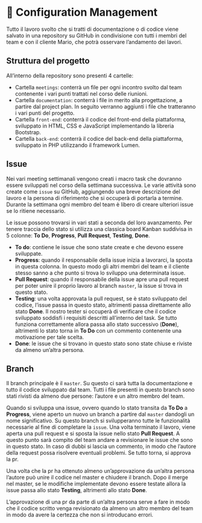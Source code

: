 # 🧰 Configuration Management

Tutto il lavoro svolto che si tratti di documentazione o di codice viene salvato in una repository su GitHub in condivisione con tutti i membri del team e con il cliente Mario, che potrà osservare l’andamento dei lavori.

## Struttura del progetto

All’interno della repository sono presenti 4 cartelle:

- Cartella `meetings`: conterrà un file per ogni incontro svolto dal team contenente i vari punti trattati nel corso delle riunioni.
- Cartella `documentation`: conterrà i file in merito alla progettazione, a partire dal project plan. In seguito verranno aggiunti i file che tratteranno i vari punti del progetto.
- Cartella `front-end`: conterrà il codice del front-end della piattaforma, sviluppato in HTML, CSS e JavaScript implementando la libreria Bootstrap.
- Cartella `back-end`: conterrà il codice del back-end della piattaforma, sviluppato in PHP utilizzando il framework Lumen.

## Issue

Nei vari meeting settimanali vengono creati i macro task che dovranno essere sviluppati nel corso della settimana successiva. Le varie attività sono create come `issue` su GitHub, aggiungendo una breve descrizione del lavoro e la persona di riferimento che si occuperà di portarla a termine. Durante la settimana ogni membro del team è libero di creare ulteriori issue se lo ritiene necessario. 

Le issue possono trovarsi in vari stati a seconda del loro avanzamento. Per tenere traccia dello stato si utilizza una classica board Kanban suddivisa in 5 colonne: **To Do**, **Progress**, **Pull Request**, **Testing**, **Done**.

- **To do**: contiene le issue che sono state create e che devono essere sviluppate.
- **Progress**: quando il responsabile della issue inizia a lavorarci, la sposta in questa colonna. In questo modo gli altri membri del team e il cliente stesso sanno a che punto si trova lo sviluppo una determinata issue.
- **Pull Request**: quando il responsabile della issue apre una pull request per poter unire il proprio lavoro al branch `master`, la issue si trova in questo stato.
- **Testing**: una volta approvata la pull request, se è stato sviluppato del codice, l’issue passa in questo stato, altrimenti passa direttamente allo stato **Done**. Il nostro tester si occuperà di verificare che il codice sviluppato soddisfi i requisiti descritti all’interno del task. Se tutto funziona correttamente allora passa allo stato successivo (**Done**), altrimenti lo stato torna in **To Do** con un commento contenente una motivazione per tale scelta.
- **Done**: le issue che si trovano in questo stato sono state chiuse e riviste da almeno un’altra persona.

## Branch

Il branch principale è il `master`. Su questo ci sarà tutta la documentazione e tutto il codice sviluppato dal team. Tutti i file presenti in questo branch sono stati rivisti da almeno due persone: l’autore e un altro membro del team.

Quando si sviluppa una issue, ovvero quando lo stato transita da **To Do** a **Progress**, viene aperto un nuovo un branch a partire dal `master` dandogli un nome significativo. Su questo branch si svilupperanno tutte le funzionalità necessarie al fine di completare la `issue`. Una volta terminato il lavoro, viene aperta una pull request e si sposta la issue nello stato **Pull Request**. A questo punto sarà compito del team andare a revisionare le issue che sono in questo stato. In caso di dubbi si lascia un commento, in modo che l’autore della request possa risolvere eventuali problemi. Se tutto torna, si approva la pr.

Una volta che la pr ha ottenuto almeno un’approvazione da un’altra persona l’autore può unire il codice nel master e chiudere il branch. Dopo il merge nel master, se le modifiche implementate devono essere testate allora la issue passa allo stato **Testing**, altrimenti allo stato **Done**.

L’approvazione di una pr da parte di un’altra persona serve a fare in modo che il codice scritto venga revisionato da almeno un altro membro del team in modo da avere la certezza che non si introducano errori.